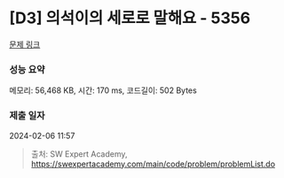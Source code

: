 # [D3] 의석이의 세로로 말해요 - 5356 

[문제 링크](https://swexpertacademy.com/main/code/problem/problemDetail.do?contestProbId=AWVWgkP6sQ0DFAUO) 

### 성능 요약

메모리: 56,468 KB, 시간: 170 ms, 코드길이: 502 Bytes

### 제출 일자

2024-02-06 11:57



> 출처: SW Expert Academy, https://swexpertacademy.com/main/code/problem/problemList.do